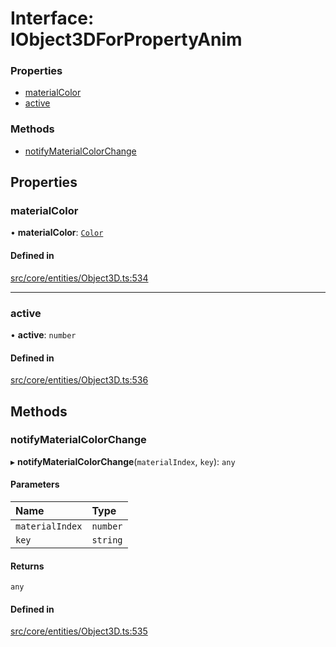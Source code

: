 # Interface: IObject3DForPropertyAnim

### Properties

- [materialColor](IObject3DForPropertyAnim.md#materialcolor)
- [active](IObject3DForPropertyAnim.md#active)

### Methods

- [notifyMaterialColorChange](IObject3DForPropertyAnim.md#notifymaterialcolorchange)

## Properties

### materialColor

• **materialColor**: [`Color`](../classes/Color.md)

#### Defined in

[src/core/entities/Object3D.ts:534](https://github.com/Orillusion/orillusion/blob/main/src/core/entities/Object3D.ts#L534)

___

### active

• **active**: `number`

#### Defined in

[src/core/entities/Object3D.ts:536](https://github.com/Orillusion/orillusion/blob/main/src/core/entities/Object3D.ts#L536)

## Methods

### notifyMaterialColorChange

▸ **notifyMaterialColorChange**(`materialIndex`, `key`): `any`

#### Parameters

| Name | Type |
| :------ | :------ |
| `materialIndex` | `number` |
| `key` | `string` |

#### Returns

`any`

#### Defined in

[src/core/entities/Object3D.ts:535](https://github.com/Orillusion/orillusion/blob/main/src/core/entities/Object3D.ts#L535)
